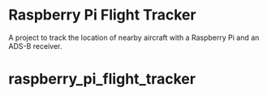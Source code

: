 # Raspberry Pi Flight Tracker
A project to track the location of nearby aircraft with a Raspberry Pi and an ADS-B receiver.
# raspberry_pi_flight_tracker
